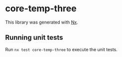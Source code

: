 # core-temp-three

This library was generated with [Nx](https://nx.dev).

## Running unit tests

Run `nx test core-temp-three` to execute the unit tests.
